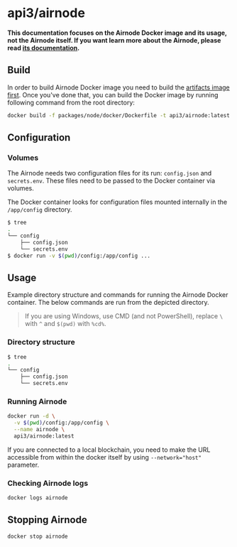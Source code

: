 # api3/airnode

**This documentation focuses on the Airnode Docker image and its usage, not the Airnode itself. If you want learn more about the Airnode, please read [its documentation](../README.md).**

## Build
In order to build Airnode Docker image you need to build the [artifacts image first](../../../docker/README.md). Once you've done that, you can build the Docker image by running following command from the root directory:
```bash
docker build -f packages/node/docker/Dockerfile -t api3/airnode:latest .
```

## Configuration
### Volumes
The Airnode needs two configuration files for its run: `config.json` and `secrets.env`. These files need to be passed to the Docker container via volumes.

The Docker container looks for configuration files mounted internally in the `/app/config` directory.
```bash
$ tree
.
└── config
    ├── config.json
    └── secrets.env
$ docker run -v $(pwd)/config:/app/config ...
```

## Usage
Example directory structure and commands for running the Airnode Docker container. The below commands are run from the depicted directory.

> If you are using Windows, use CMD (and not PowerShell), replace `\` with `^` and `$(pwd)` with `%cd%`.

### Directory structure
```bash
$ tree
.
└── config
    ├── config.json
    └── secrets.env
```

### Running Airnode
```bash
docker run -d \
  -v $(pwd)/config:/app/config \
  --name airnode \
  api3/airnode:latest
```

If you are connected to a local blockchain, you need to make the URL accessible from within the docker itself by using
`--network="host"` parameter.

### Checking Airnode logs
```bash
docker logs airnode
```

## Stopping Airnode
```bash
docker stop airnode
```
